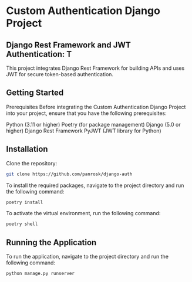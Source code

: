 
# Custom Authentication Django Project


## Django Rest Framework and JWT Authentication: T

This project integrates Django Rest Framework for building APIs and uses JWT for secure token-based authentication.

## Getting Started
Prerequisites
Before integrating the Custom Authentication Django Project into your project, ensure that you have the following prerequisites:

Python (3.11 or higher)
Poetry (for package management)
Django (5.0 or higher)
Django Rest Framework
PyJWT (JWT library for Python)


## Installation
Clone the repository:

```bash
git clone https://github.com/panrosk/django-auth
```

To install the required packages, navigate to the project directory and run the following command:

```bash
poetry install
```

To activate the virtual environment, run the following command:

```bash
poetry shell
```

## Running the Application

To run the application, navigate to the project directory and run the following command:

```bash
python manage.py runserver
```


